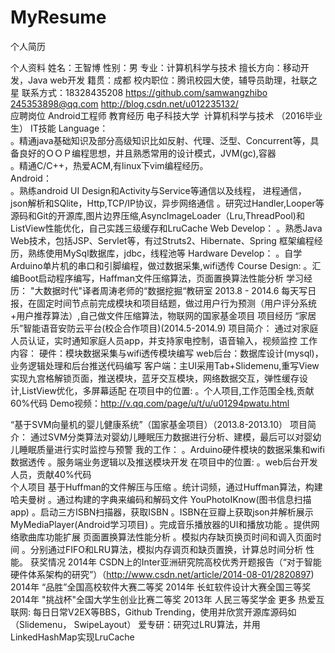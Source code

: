 # MyResume
个人简历

个人资料
姓名：王智博     性别：男        专业：计算机科学与技术
擅长方向：移动开发，Java web开发    籍贯：成都
校内职位：腾讯校园大使，辅导员助理，社联之星
    联系方式：18328435208        https://github.com/samwangzhibo 
              245353898@qq.com  http://blog.csdn.net/u012235132/     
应聘岗位
	Android工程师
教育经历
	电子科技大学  计算机科学与技术 （2016毕业生）
IT技能
Language：	
     。精通java基础知识及部分高级知识比如反射、代理、泛型、Concurrent等，具备良好的ＯＯＰ编程思想，并且熟悉常用的设计模式，JVM(gc),容器	 	
 。精通C/C++，热爱ACM,有linux下vim编程经历。  
Android：  
     。熟练android UI Design和Activity与Service等通信以及线程，	进程通信， json解析和SQlite，Http,TCP/IP协议，异步网络通信
     。研究过Handler,Looper等源码和Git的开源库,图片边界压缩,AsyncImageLoader（Lru,ThreadPool)和ListView性能优化，自己实践三级缓存和LruCache
Web Develop：
     。熟悉Java Web技术，包括JSP、Servlet等，有过Struts2、Hibernate、Spring	框架编程经历，熟练使用MySql数据库，jdbc，线程池等
Hardware Develop：
     。自学Arduino单片机的串口和引脚编程，做过数据采集,wifi透传
Course Design:
   	。汇编Boot启动程序编写，Haffman文件压缩算法，页面置换算法性能分析
学习经历：
  "大数据时代"译者周涛老师的“数据挖掘“教研室   2013.8 - 2014.6 
	每天写日报，在固定时间节点前完成模块和项目结题，做过用户行为预测（用户评分系统+用户推荐算法）,自己做文件压缩算法，物联网的国家基金项目 
项目经历 
“家居乐”智能语音安防云平台(校企合作项目)(2014.5-2014.9)
 	项目简介：
    通过对家庭人员认证，实时通知家庭人员app，并支持家电控制，语音输入，视频监控
	工作内容：
      硬件：模块数据采集与wifi透传模块编写
      web后台：数据库设计(mysql)，业务逻辑处理和后台推送代码编写
      客户端：主UI采用Tab+Slidemenu,重写View实现九宫格解锁页面，推送模块，蓝牙交互模块，网络数据交互，弹性缓存设计,ListView优化，多屏幕适配
	 在项目中的位置: 
      。个人项目,工作范围全栈,贡献60%代码
Demo视频：http://v.qq.com/page/u/t/u/u01294pwatu.html

“基于SVM向量机的婴儿健康系统”（国家基金项目）（2013.8-2013.10）
 	项目简介：
     通过SVM分类算法对婴幼儿睡眠压力数据进行分析、建模，最后可以对婴幼儿睡眠质量进行实时监控与预警
 	我的工作：
	 。Arduino硬件模块的数据采集和wifi数据透传
	 。服务端业务逻辑以及推送模块开发
 	在项目中的位置: 
    。web后台开发人员，贡献40%代码   
个人项目
基于Huffman的文件解压与压缩
 。统计词频，通过Huffman算法，构建哈夫曼树
    。通过构建的字典来编码和解码文件
YouPhotoIKnow(图书信息扫描app)
 。启动三方ISBN扫描器，获取ISBN
     。ISBN在豆瓣上获取json并解析展示
MyMediaPlayer(Android学习项目)
 。完成音乐播放器的UI和播放功能
 。提供网络歌曲库功能扩展
页面置换算法性能分析
。模拟内存缺页换页时间和调入页面时间
 。分别通过FIFO和LRU算法，模拟内存调页和缺页置换，计算总时间分析	 性能。
获奖情况
2014年   CSDN上的Inter亚洲研究院高校优秀开题报告（“对于智能硬件体系架构的研究”）（http://www.csdn.net/article/2014-08-01/2820897)
2014年   “品胜”全国高校软件大赛二等奖
2014年   长虹软件设计大赛全国三等奖
2014年   "挑战杯"全国大学生创业比赛二等奖
2013年   人民三等奖学金
更多
热爱互联网: 每日日常V2EX等BBS，Github Trending，使用并欣赏开源库源码如（Slidemenu， SwipeLayout）
爱专研：研究过LRU算法，并用LinkedHashMap实现LruCache

